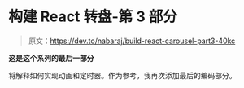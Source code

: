 # 构建 React 转盘-第 3 部分

> 原文：<https://dev.to/nabaraj/build-react-carousel-part3-40kc>

**这是这个系列的最后一部分**

将解释如何实现动画和定时器。作为参考，我再次添加最后的编码部分。
